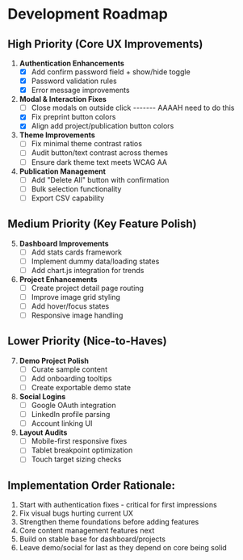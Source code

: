 # Development Roadmap

## High Priority (Core UX Improvements)
1. **Authentication Enhancements**
   - [x] Add confirm password field + show/hide toggle
   - [x] Password validation rules
   - [x] Error message improvements

2. **Modal & Interaction Fixes**
   - [ ] Close modals on outside click ------- AAAAH need to do this
   - [x] Fix preprint button colors
   - [x] Align add project/publication button colors

3. **Theme Improvements**
   - [ ] Fix minimal theme contrast ratios
   - [ ] Audit button/text contrast across themes
   - [ ] Ensure dark theme text meets WCAG AA

4. **Publication Management**
   - [ ] Add "Delete All" button with confirmation
   - [ ] Bulk selection functionality
   - [ ] Export CSV capability

## Medium Priority (Key Feature Polish)
5. **Dashboard Improvements**
   - [ ] Add stats cards framework
   - [ ] Implement dummy data/loading states
   - [ ] Add chart.js integration for trends

6. **Project Enhancements**
   - [ ] Create project detail page routing
   - [ ] Improve image grid styling
   - [ ] Add hover/focus states
   - [ ] Responsive image handling

## Lower Priority (Nice-to-Haves)
7. **Demo Project Polish**
   - [ ] Curate sample content
   - [ ] Add onboarding tooltips
   - [ ] Create exportable demo state

8. **Social Logins**
   - [ ] Google OAuth integration
   - [ ] LinkedIn profile parsing
   - [ ] Account linking UI

9. **Layout Audits**
   - [ ] Mobile-first responsive fixes
   - [ ] Tablet breakpoint optimization
   - [ ] Touch target sizing checks

## Implementation Order Rationale:
1. Start with authentication fixes - critical for first impressions
2. Fix visual bugs hurting current UX
3. Strengthen theme foundations before adding features
4. Core content management features next
5. Build on stable base for dashboard/projects
6. Leave demo/social for last as they depend on core being solid
